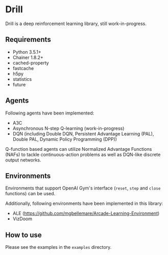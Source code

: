 # Drill

Drill is a deep reinforcement learning library, still work-in-progress.

## Requirements

- Python 3.5.1+
- Chainer 1.8.2+
- cached-property
- fastcache
- h5py
- statistics
- future

## Agents

Following agents have been implemented: 
- A3C
- Asynchronous N-step Q-learning (work-in-progress)
- DQN (including Double DQN, Persistent Advantage Learning (PAL), Double PAL, Dynamic Policy Programming (DPP))

Q-function based agents can utilize Normalized Advantage Functions (NAFs) to tackle continuous-action problems as well as DQN-like discrete output networks.

## Environments

Environments that support OpenAI Gym's interface (`reset`, `step` and `close` functions) can be used.

Additionally, following environments have been implemented in this library:
- ALE (https://github.com/mgbellemare/Arcade-Learning-Environment)
- VizDoom

## How to use

Please see the examples in the `examples` directory.

